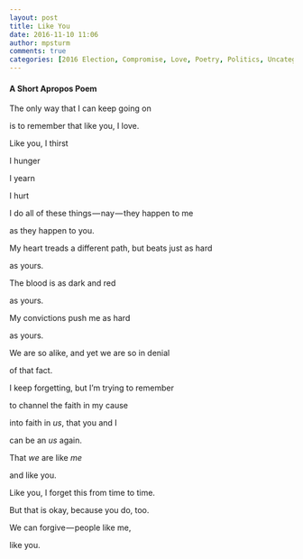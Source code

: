 ```yaml
---
layout: post
title: Like You
date: 2016-11-10 11:06
author: mpsturm
comments: true
categories: [2016 Election, Compromise, Love, Poetry, Politics, Uncategorized]
---
```



<h4>A Short Apropos Poem</h4>
<p>The only way that I can keep going on</p>
<p>is to remember that like you, I love.</p>
<p>Like you, I thirst</p>
<p>I hunger</p>
<p>I yearn</p>
<p>I hurt</p>
<p>I do all of these things — nay — they happen to me</p>
<p>as they happen to you.</p>
<p>My heart treads a different path, but beats just as hard</p>
<p>as yours.</p>
<p>The blood is as dark and red</p>
<p>as yours.</p>
<p>My convictions push me as hard</p>
<p>as yours.</p>
<p>We are so alike, and yet we are so in denial</p>
<p>of that fact.</p>
<p>I keep forgetting, but I’m trying to remember</p>
<p>to channel the faith in my cause</p>
<p>into faith in <em>us</em>, that you and I</p>
<p>can be an <em>us</em> again.</p>
<p>That <em>we</em> are like <em>me</em></p>
<p>and like you.</p>
<p>Like you, I forget this from time to time.</p>
<p>But that is okay, because you do, too.</p>
<p>We can forgive — people like me,</p>
<p>like you.</p>

